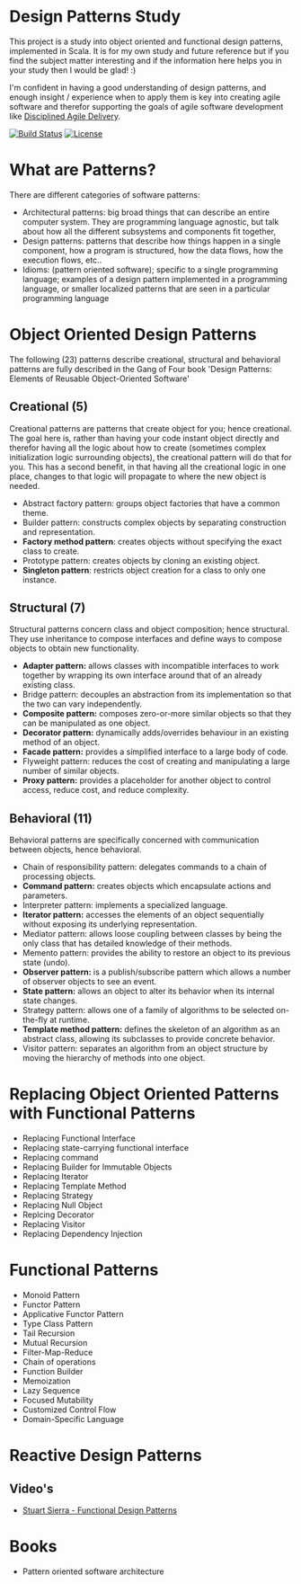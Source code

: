# Design Patterns Study
This project is a study into object oriented and functional design patterns, implemented in Scala. It is for my own study 
and future reference but if you find the subject matter interesting and if the information here helps you in your study
then I would be glad! :)

I'm confident in having a good understanding of design patterns, and enough insight / experience when to apply them
is key into creating agile software and therefor supporting the goals of agile software development like [Disciplined
Agile Delivery](http://www.disciplinedagiledelivery.com/).

[![Build Status](https://travis-ci.org/dnvriend/design-patterns-study.svg?branch=master)](https://travis-ci.org/dnvriend/design-patterns-study)
[![License](http://img.shields.io/:license-Apache%202-red.svg)](http://www.apache.org/licenses/LICENSE-2.0.txt)

# What are Patterns?
There are different categories of software patterns:
* Architectural patterns: big broad things that can describe an entire computer system. They are programming language
 agnostic, but talk about how all the different subsystems and components fit together,
* Design patterns: patterns that describe how things happen in a single component, how a program is structured, how the data flows, 
how the execution flows, etc..
* Idioms: (pattern oriented software); specific to a single programming language; examples of a design pattern 
implemented in a programming language, or smaller localized patterns that are seen in a particular programming language

# Object Oriented Design Patterns
The following (23) patterns describe creational, structural and behavioral patterns are fully described in the Gang of Four
book 'Design Patterns: Elements of Reusable Object-Oriented Software'

## Creational (5)
Creational patterns are patterns that create object for you; hence creational. The goal here is, rather than having your 
code instant object directly and therefor having all the logic about how to create (sometimes complex initialization 
logic surrounding objects), the creational pattern will do that for you. This has a second benefit, in that having all
the creational logic in one place, changes to that logic will propagate to where the new object is needed. 

* Abstract factory pattern: groups object factories that have a common theme.
* Builder pattern: constructs complex objects by separating construction and representation.
* __Factory method pattern__: creates objects without specifying the exact class to create.
* Prototype pattern: creates objects by cloning an existing object.
* __Singleton pattern__: restricts object creation for a class to only one instance.

## Structural (7)
Structural patterns concern class and object composition; hence structural. They use inheritance to compose interfaces 
and define ways to compose objects to obtain new functionality.

* __Adapter pattern:__ allows classes with incompatible interfaces to work together by wrapping its own interface around that of an already existing class.
* Bridge pattern: decouples an abstraction from its implementation so that the two can vary independently.
* __Composite pattern:__ composes zero-or-more similar objects so that they can be manipulated as one object.
* __Decorator pattern:__ dynamically adds/overrides behaviour in an existing method of an object.
* __Facade pattern:__ provides a simplified interface to a large body of code.
* Flyweight pattern: reduces the cost of creating and manipulating a large number of similar objects.
* __Proxy pattern:__  provides a placeholder for another object to control access, reduce cost, and reduce complexity.

## Behavioral (11)
Behavioral patterns are specifically concerned with communication between objects, hence behavioral.

* Chain of responsibility pattern: delegates commands to a chain of processing objects.
* __Command pattern:__ creates objects which encapsulate actions and parameters.
* Interpreter pattern: implements a specialized language.
* __Iterator pattern:__ accesses the elements of an object sequentially without exposing its underlying representation.
* Mediator pattern: allows loose coupling between classes by being the only class that has detailed knowledge of their methods.
* Memento pattern: provides the ability to restore an object to its previous state (undo).
* __Observer pattern:__ is a publish/subscribe pattern which allows a number of observer objects to see an event.
* __State pattern:__ allows an object to alter its behavior when its internal state changes.
* Strategy pattern:  allows one of a family of algorithms to be selected on-the-fly at runtime.
* __Template method pattern:__ defines the skeleton of an algorithm as an abstract class, allowing its subclasses to provide concrete behavior.
* Visitor pattern: separates an algorithm from an object structure by moving the hierarchy of methods into one object.

# Replacing Object Oriented Patterns with Functional Patterns

* Replacing Functional Interface
* Replacing state-carrying functional interface
* Replacing command
* Replacing Builder for Immutable Objects
* Replacing Iterator
* Replacing Template Method
* Replacing Strategy
* Replacing Null Object
* Replcing Decorator
* Replacing Visitor
* Replacing Dependency Injection

# Functional Patterns

* Monoid Pattern
* Functor Pattern
* Applicative Functor Pattern
* Type Class Pattern
* Tail Recursion
* Mutual Recursion
* Filter-Map-Reduce
* Chain of operations
* Function Builder
* Memoization
* Lazy Sequence
* Focused Mutability
* Customized Control Flow
* Domain-Specific Language

# Reactive Design Patterns

## Video's
* [Stuart Sierra - Functional Design Patterns](https://www.youtube.com/watch?v=etr08mExAI0)

# Books
* Pattern oriented software architecture
